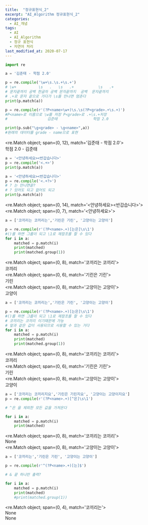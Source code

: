 ```yaml
---
title:  "정규표현식_2"
excerpt: "AI_Algorithm 정규표현식_2"
categories:
  - AI_개념
tags:
  - AI
  - AI_Algorithm
  - 정규 표현식
  - 자연어 처리
last_modified_at: 2020-07-17
---
```

```python
import re
```
```python
a = '김준태 - 학점 2.0'

p = re.compile('\w+\s.\s.+\s.+')
# \w+          \s   .   \s   .+           \s   .+
# 문자끝까지 공백 한글자 공백 문자끝까지  공백  문자끝까지
# .+로 문자 끝으로 가다가 \s를 만나면 멈춘다
print(p.match(a))

p = re.compile(r'(?P<name>\w+)\s.\s(?P<grade>.+\s.+)')
#P<name>로 이름으로 \w를 저장 P<grade>로 .+\s.+저장
#                  김준태                학점 2.0

print(p.sub("\g<grade> - \g<name>",a))
#원래의 데이터를 grade - name으로 표현
```

<re.Match object; span=(0, 12), match='김준태 - 학점 2.0'>  
학점 2.0 - 김준태  

```python
a = '<안녕하세요><반갑습니다>'
p = re.compile('<.+>')
print(p.match(a))

a = '<안녕하세요><반갑습니다>'
p = re.compile('<.+?>')
# ? 는 만나면끝? 
# ? 있어도 되고 없어도 되고
print(p.match(a))
```

<re.Match object; span=(0, 14), match='<안녕하세요><반갑습니다>'>  
<re.Match object; span=(0, 7), match='<안녕하세요>'>  

```python
a = ['코끼리는 코끼리는','기린은 기린', '고양이는 고양이']

p = re.compile(r'(?P<name>.+)[는은]\s\1')
#()를 하면 그룹이 되고 \1로 재참조를 할 수 있다
for i in a:
    matched = p.match(i)
    print(matched)
    print(matched.group(1))
```

<re.Match object; span=(0, 8), match='코끼리는 코끼리'>  
코끼리  
<re.Match object; span=(0, 6), match='기린은 기린'>  
기린  
<re.Match object; span=(0, 8), match='고양이는 고양이'>  
고양이  

```python
a = ['코끼리는 코끼리는','기린은 기린', '고양이는 고양이']

p = re.compile(r'(?P<name>.+)[는은]\s\1')
#()를 하면 그룹이 되고 \1로 재참조를 할 수 있다
# 코끼리는 코끼리 이기때문에 가능 
# 앞과 같은 값이 사용되므로 사용할 수 있는 거다
for i in a:
    matched = p.match(i)
    print(matched)
    print(matched.group(1))
```

<re.Match object; span=(0, 8), match='코끼리는 코끼리'>  
코끼리  
<re.Match object; span=(0, 6), match='기린은 기린'>  
기린  
<re.Match object; span=(0, 8), match='고양이는 고양이'>  
고양이  

```python
a = ['코끼리는 코끼리지요','기린은 기린지요', '고양이는 고양이지요']
p = re.compile(r'(?P<name>.+)[^은]\s\1')

# ^은 을 제외한 모든 값을 가져온다

for i in a:
    matched = p.match(i)
    print(matched)
```

<re.Match object; span=(0, 8), match='코끼리는 코끼리'>  
None  
<re.Match object; span=(0, 8), match='고양이는 고양이'>  

```python
a = ['코끼리는','기린은 기린', '고양이는 고양이']

p = re.compile(r'^(?P<name>.+)[는]$')

# & 끝 하나만 출력?

for i in a:
    matched = p.match(i)
    print(matched)
    #print(matched.group(1))
```

<re.Match object; span=(0, 4), match='코끼리는'>  
None  
None  
